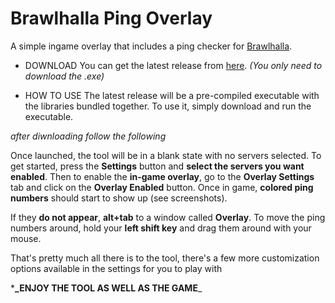 # Brawlhalla Ping Overlay

A simple ingame overlay that includes a ping checker for <a href="http://www.brawlhalla.com/">Brawlhalla</a>.

* DOWNLOAD
You can get the latest release from <a href="https://github.com/error434/">here</a>. *(You only need to download the .exe)*

* HOW TO USE
The latest release will be a pre-compiled executable with the libraries bundled together. 
To use it, simply download and run the executable. 

*after diwnloading follow the following*

Once launched, the tool will be in a blank state with no servers selected. To get started, press the **Settings** button and **select the servers you want enabled**. Then to enable the **in-game overlay**, go to the **Overlay Settings** tab and click on the **Overlay Enabled** button. Once in game, **colored ping numbers** should start to show up (see screenshots). 

If they **do not appear**, **alt+tab** to a window called **Overlay**. To move the ping numbers around, hold your **left shift key** and drag them around with your mouse. 

That's pretty much all there is to the tool, there's a few more customization options available in the settings for you to play with 

***_ENJOY THE TOOL AS WELL AS THE GAME**_
